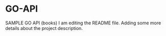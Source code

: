 # GO-API
SAMPLE GO API (books)
I am editing the README file. Adding some more details about the project description.
